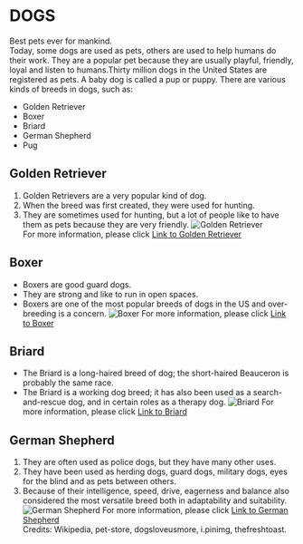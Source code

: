 # DOGS
Best pets ever for mankind.  
Today, some dogs are used as pets, others are used to help humans do their work. They are a popular pet because they are usually playful, friendly, loyal and listen to humans.Thirty million dogs in the United States are registered as pets. A baby dog is called a pup or puppy.
There are various kinds of breeds in dogs, such as:
- Golden Retriever
- Boxer
- Briard 
- German Shepherd
- Pug
## Golden Retriever
1. Golden Retrievers are a very popular kind of dog. 
1. When the breed was first created, they were used for hunting.
1. They are sometimes used for hunting, but a lot of people like to have them as pets because they are very friendly.
![Golden Retriever](https://pet-store.org/wp-content/uploads/2019/12/golden-retriever-puppy-788x525.jpg)  
For more information, please click [Link to Golden Retriever](https://simple.wikipedia.org/wiki/Golden_Retriever)  
## Boxer
- Boxers are good guard dogs.
- They are strong and like to run in open spaces.
- Boxers are one of the most popular breeds of dogs in the US and over-breeding is a concern.
![Boxer](https://dogsloveusmore.com/wp-content/uploads/2018/05/boxer-dog.jpg)
For more information, please click [Link to Boxer](https://simple.wikipedia.org/wiki/Boxer_(dog))  
## Briard
* The Briard is a long-haired breed of dog; the short-haired Beauceron is probably the same race.
* The Briard is a working dog breed; it has also been used as a search-and-rescue dog, and in certain roles as a therapy dog.
![Briard](https://i.pinimg.com/originals/ee/c5/60/eec560022ff4d3a04ae8011ab6fcc97b.jpg)
For more information, please click [Link to Briard](https://simple.wikipedia.org/wiki/Briard)  
## German Shepherd
1. They are often used as police dogs, but they have many other uses.
2. They have been used as herding dogs, guard dogs, military dogs, eyes for the blind and as pets between others.
3. Because of their intelligence, speed, drive, eagerness and balance also considered the most versatile breed both in adaptability and suitability.
![German Shepherd](https://thefreshtoast.com/wp-content/uploads/2018/10/dogs-of-instagram-the-german-shepard-1068x580.jpg)
For more information, please click [Link to German Shepherd](https://simple.wikipedia.org/wiki/German_Shepherd)  
Credits: Wikipedia, pet-store, dogsloveusmore, i.pinimg, thefreshtoast.  

